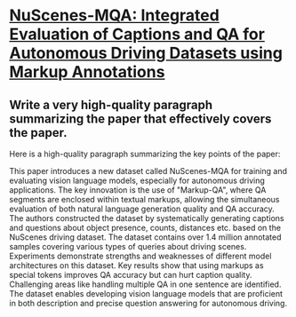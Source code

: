 # [NuScenes-MQA: Integrated Evaluation of Captions and QA for Autonomous   Driving Datasets using Markup Annotations](https://arxiv.org/abs/2312.06352)

## Write a very high-quality paragraph summarizing the paper that effectively covers the paper.

 Here is a high-quality paragraph summarizing the key points of the paper:

This paper introduces a new dataset called NuScenes-MQA for training and evaluating vision language models, especially for autonomous driving applications. The key innovation is the use of "Markup-QA", where QA segments are enclosed within textual markups, allowing the simultaneous evaluation of both natural language generation quality and QA accuracy. The authors constructed the dataset by systematically generating captions and questions about object presence, counts, distances etc. based on the NuScenes driving dataset. The dataset contains over 1.4 million annotated samples covering various types of queries about driving scenes. Experiments demonstrate strengths and weaknesses of different model architectures on this dataset. Key results show that using markups as special tokens improves QA accuracy but can hurt caption quality. Challenging areas like handling multiple QA in one sentence are identified. The dataset enables developing vision language models that are proficient in both description and precise question answering for autonomous driving.
